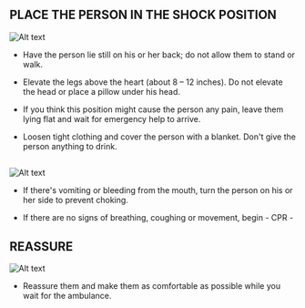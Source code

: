 ## PLACE THE PERSON IN THE SHOCK POSITION

![Alt text](/Images/AdultShock/adultShock1.jpg)

- Have the person lie still on his or her back; do not allow them to stand or walk.

- Elevate the legs above the heart (about 8 – 12 inches). Do not elevate the head or place a pillow under his head.

- If you think this position might cause the person any pain, leave them lying flat and wait for emergency help to arrive.

- Loosen tight clothing and cover the person with a blanket. Don't give the person anything to drink.

##

![Alt text](/Images/AdultShock/adultShock4.jpg)

- If there's vomiting or bleeding from the mouth, turn the person on his or her side to prevent choking.

- If there are no signs of breathing, coughing or movement, begin - CPR -

## REASSURE

![Alt text](/Images/AdultShock/adultShock6.jpg)

- Reassure them and make them as comfortable as possible while you wait for the ambulance.
